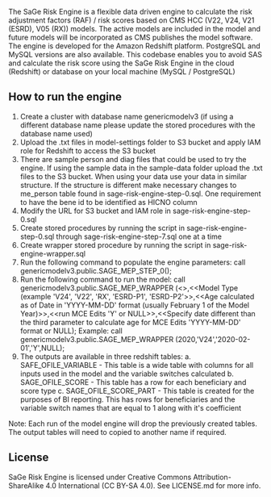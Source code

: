 The SaGe Risk Engine is a flexible data driven engine to calculate the risk adjustment factors (RAF) / risk scores based on CMS HCC (V22, V24, V21 (ESRD), V05 (RX)) models. The active models are included in the model and future models will be incorporated as CMS publishes the model software. The engine is developed for the Amazon Redshift platform. PostgreSQL and MySQL versions are also available. This codebase enables you to avoid SAS and calculate the risk score using the SaGe Risk Engine in the cloud (Redshift) or database on your local machine (MySQL / PostgreSQL)

## How to run the engine

1. Create a cluster with database name genericmodelv3 (if using a different database name please update the stored procedures with the database name used)
2. Upload the .txt files in model-settings folder to S3 bucket and apply IAM role for Redshift to access the S3 bucket
3. There are sample person and diag files that could be used to try the engine. If using the sample data in the sample-data folder upload the .txt files to the S3 bucket. When using your data use your data in similar structure. If the structure is different make necessary changes to me_person table found in sage-risk-engine-step-0.sql. One requirement to have the bene id to be identified as HICNO column 
4. Modify the URL for S3 bucket and IAM role in sage-risk-engine-step-0.sql 
5. Create stored procedures by running the script in sage-risk-engine-step-0.sql through sage-risk-engine-step-7.sql one at a time
6. Create wrapper stored procedure by running the script in sage-risk-engine-wrapper.sql
7. Run the following command to populate the engine parameters:
   call genericmodelv3.public.SAGE_MEP_STEP_0(); 
8. Run the following command to run the model:
   call genericmodelv3.public.SAGE_MEP_WRAPPER (<<Model Year>>,<<Model Type (example 'V24', 'V22', 'RX', 'ESRD-P1', 'ESRD-P2'>>,<<Age calculated as of Date in 'YYYY-MM-DD' format (usually February 1 of the Model Year)>>,<<run MCE Edits 'Y' or NULL>>,<<Specify date different than the third parameter to calculate age for MCE Edits 'YYYY-MM-DD' format or NULL); 
    Example: call genericmodelv3.public.SAGE_MEP_WRAPPER (2020,'V24','2020-02-01','Y',NULL); 
 9. The outputs are available in three redshift tables:
    a. SAFE_OFILE_VARIABLE - This table is a wide table with columns for all inputs used in the model and the variable switches calculated
    b. SAGE_OFILE_SCORE - This table has a row for each beneficiary and score type
    c. SAGE_OFILE_SCORE_PART - This table is created for the purposes of BI reporting. This has rows for beneficiaries and the variable switch names that are equal to 1 along with it's coefficient

Note: Each run of the model engine will drop the previously created tables. The output tables will need to copied to another name if required.

## License

SaGe Risk Engine is licensed under Creative Commons Attribution-ShareAlike 4.0 International (CC BY-SA 4.0). See LICENSE.md for more info.
